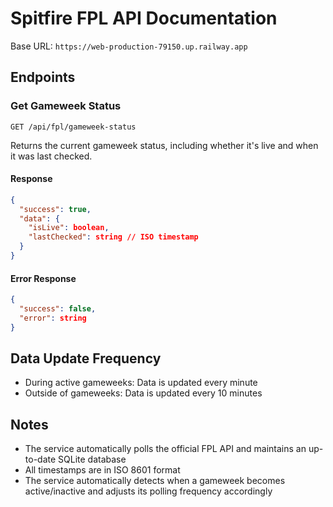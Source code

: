 # Spitfire FPL API Documentation

Base URL: `https://web-production-79150.up.railway.app`

## Endpoints

### Get Gameweek Status

`GET /api/fpl/gameweek-status`

Returns the current gameweek status, including whether it's live and when it was last checked.

#### Response

```json
{
  "success": true,
  "data": {
    "isLive": boolean,
    "lastChecked": string // ISO timestamp
  }
}
```

#### Error Response

```json
{
  "success": false,
  "error": string
}
```

## Data Update Frequency

- During active gameweeks: Data is updated every minute
- Outside of gameweeks: Data is updated every 10 minutes

## Notes

- The service automatically polls the official FPL API and maintains an up-to-date SQLite database
- All timestamps are in ISO 8601 format
- The service automatically detects when a gameweek becomes active/inactive and adjusts its polling frequency accordingly 